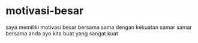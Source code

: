 # motivasi-besar
saya memiliki motivasi besar bersama sama dengan kekuatan samar samar bersama anda ayo kita buat yang sangat kuat
